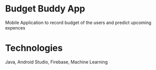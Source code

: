 # Budget Buddy App
Mobile Application to record budget of the users and predict upcoming expences

# Technologies

Java, Android Studio, Firebase, Machine Learning
